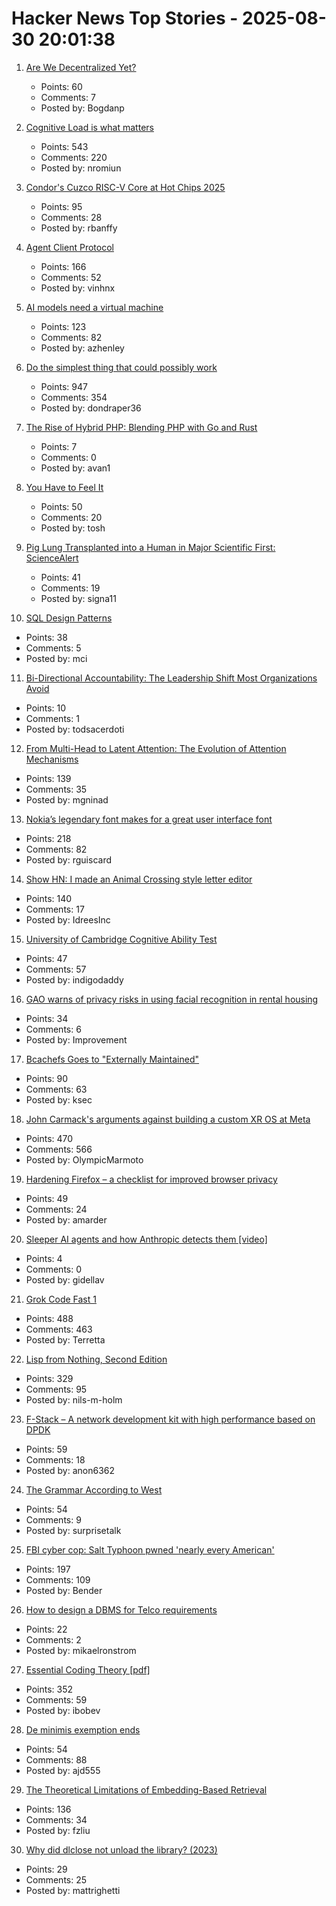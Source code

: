 # Hacker News Top Stories - 2025-08-30 20:01:38

1. [Are We Decentralized Yet?](https://arewedecentralizedyet.online/)
   - Points: 60
   - Comments: 7
   - Posted by: Bogdanp

2. [Cognitive Load is what matters](https://github.com/zakirullin/cognitive-load)
   - Points: 543
   - Comments: 220
   - Posted by: nromiun

3. [Condor's Cuzco RISC-V Core at Hot Chips 2025](https://chipsandcheese.com/p/condors-cuzco-risc-v-core-at-hot)
   - Points: 95
   - Comments: 28
   - Posted by: rbanffy

4. [Agent Client Protocol](https://agentclientprotocol.com/overview/introduction)
   - Points: 166
   - Comments: 52
   - Posted by: vinhnx

5. [AI models need a virtual machine](https://blog.sigplan.org/2025/08/29/ai-models-need-a-virtual-machine/)
   - Points: 123
   - Comments: 82
   - Posted by: azhenley

6. [Do the simplest thing that could possibly work](https://www.seangoedecke.com/the-simplest-thing-that-could-possibly-work/)
   - Points: 947
   - Comments: 354
   - Posted by: dondraper36

7. [The Rise of Hybrid PHP: Blending PHP with Go and Rust](https://yekdeveloper.com/p/4-the-rise-of-hybrid-php)
   - Points: 7
   - Comments: 0
   - Posted by: avan1

8. [You Have to Feel It](https://mitchellh.com/writing/feel-it)
   - Points: 50
   - Comments: 20
   - Posted by: tosh

9. [Pig Lung Transplanted into a Human in Major Scientific First: ScienceAlert](https://www.sciencealert.com/pig-lung-transplanted-into-a-human-in-major-scientific-first)
   - Points: 41
   - Comments: 19
   - Posted by: signa11

10. [SQL Design Patterns](https://vadimtropashko.wordpress.com/%e2%80%9csql-design-patterns%e2%80%9d-book/about/)
   - Points: 38
   - Comments: 5
   - Posted by: mci

11. [Bi-Directional Accountability: The Leadership Shift Most Organizations Avoid](https://www.alnewkirk.com/bidirectional-accountability/)
   - Points: 10
   - Comments: 1
   - Posted by: todsacerdoti

12. [From Multi-Head to Latent Attention: The Evolution of Attention Mechanisms](https://vinithavn.medium.com/from-multi-head-to-latent-attention-the-evolution-of-attention-mechanisms-64e3c0505f24)
   - Points: 139
   - Comments: 35
   - Posted by: mgninad

13. [Nokia’s legendary font makes for a great user interface font](https://www.osnews.com/story/143222/it-turns-out-nokias-legendary-font-makes-for-a-great-general-user-interface-font/)
   - Points: 218
   - Comments: 82
   - Posted by: rguiscard

14. [Show HN: I made an Animal Crossing style letter editor](https://acmail.idreesinc.com)
   - Points: 140
   - Comments: 17
   - Posted by: IdreesInc

15. [University of Cambridge Cognitive Ability Test](https://planning.e-psychometrics.com/test/icar60)
   - Points: 47
   - Comments: 57
   - Posted by: indigodaddy

16. [GAO warns of privacy risks in using facial recognition in rental housing](https://files.gao.gov/reports/GAO-25-107196/index.html)
   - Points: 34
   - Comments: 6
   - Posted by: Improvement

17. [Bcachefs Goes to "Externally Maintained"](https://lwn.net/Articles/1035736/)
   - Points: 90
   - Comments: 63
   - Posted by: ksec

18. [John Carmack's arguments against building a custom XR OS at Meta](https://twitter.com/ID_AA_Carmack/status/1961172409920491849)
   - Points: 470
   - Comments: 566
   - Posted by: OlympicMarmoto

19. [Hardening Firefox – a checklist for improved browser privacy](https://andrewmarder.net/firefox/)
   - Points: 49
   - Comments: 24
   - Posted by: amarder

20. [Sleeper AI agents and how Anthropic detects them [video]](https://www.youtube.com/watch?v=Z3WMt_ncgUI)
   - Points: 4
   - Comments: 0
   - Posted by: gidellav

21. [Grok Code Fast 1](https://x.ai/news/grok-code-fast-1)
   - Points: 488
   - Comments: 463
   - Posted by: Terretta

22. [Lisp from Nothing, Second Edition](http://t3x.org/lfn/index.html)
   - Points: 329
   - Comments: 95
   - Posted by: nils-m-holm

23. [F-Stack – A network development kit with high performance based on DPDK](https://www.f-stack.org/)
   - Points: 59
   - Comments: 18
   - Posted by: anon6362

24. [The Grammar According to West](https://dwest.web.illinois.edu/grammar.html)
   - Points: 54
   - Comments: 9
   - Posted by: surprisetalk

25. [FBI cyber cop: Salt Typhoon pwned 'nearly every American'](https://www.theregister.com/2025/08/28/fbi_cyber_cop_salt_typhoon/)
   - Points: 197
   - Comments: 109
   - Posted by: Bender

26. [How to design a DBMS for Telco requirements](http://mikaelronstrom.blogspot.com/2025/08/how-to-design-dbms-for-telco.html)
   - Points: 22
   - Comments: 2
   - Posted by: mikaelronstrom

27. [Essential Coding Theory [pdf]](https://cse.buffalo.edu/faculty/atri/courses/coding-theory/book/web-coding-book.pdf)
   - Points: 352
   - Comments: 59
   - Posted by: ibobev

28. [De minimis exemption ends](https://www.washingtonpost.com/business/2025/08/30/de-minimis-tax-canceled-orders-delays/)
   - Points: 54
   - Comments: 88
   - Posted by: ajd555

29. [The Theoretical Limitations of Embedding-Based Retrieval](https://arxiv.org/abs/2508.21038)
   - Points: 136
   - Comments: 34
   - Posted by: fzliu

30. [Why did dlclose not unload the library? (2023)](https://kishoreganesh.com/post/why-dl-close-did-not-work/)
   - Points: 29
   - Comments: 25
   - Posted by: mattrighetti

